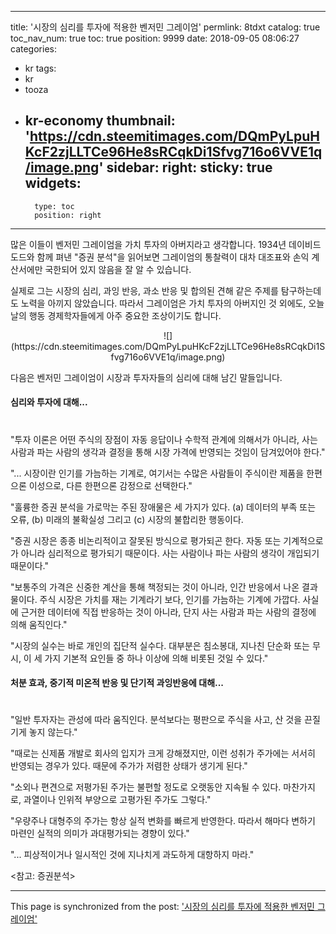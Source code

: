 
---
title: '시장의 심리를 투자에 적용한 벤저민 그레이엄'
permlink: 8tdxt
catalog: true
toc_nav_num: true
toc: true
position: 9999
date: 2018-09-05 08:06:27
categories:
- kr
tags:
- kr
- tooza
- kr-economy
thumbnail: 'https://cdn.steemitimages.com/DQmPyLpuHKcF2zjLLTCe96He8sRCqkDi1Sfvg716o6VVE1q/image.png'
sidebar:
    right:
        sticky: true
widgets:
    -
        type: toc
        position: right
---


많은 이들이 벤저민 그레이엄을 가치 투자의 아버지라고 생각합니다. 1934년 데이비드 도드와 함께 펴낸 "증권 분석"을 읽어보면 그레이엄의 통찰력이 대차 대조표와 손익 계산서에만 국한되어 있지 않음을  잘 알 수 있습니다.  

실제로 그는 시장의 심리, 과잉 반응, 과소 반응 및 합의된 견해 같은 주제를 탐구하는데도 노력을 아끼지 않았습니다. 따라서 그레이엄은 가치 투자의 아버지인 것 외에도, 오늘날의 행동 경제학자들에게 아주 중요한 조상이기도 합니다. 

<center>
![](https://cdn.steemitimages.com/DQmPyLpuHKcF2zjLLTCe96He8sRCqkDi1Sfvg716o6VVE1q/image.png)
</center>

다음은 벤저민 그레이엄이 시장과 투자자들의 심리에 대해 남긴 말들입니다. 

#### 심리와 투자에 대해... 
#
"투자 이론은 어떤 주식의 장점이 자동 응답이나 수학적 관계에 의해서가 아니라, 사는 사람과 파는 사람의 생각과 결정을 통해 시장 가격에 반영되는 것임이 담겨있어야 한다." 

"... 시장이란 인기를 가늠하는 기계로, 여기서는 수많은 사람들이 주식이란 제품을 한편으론 이성으로, 다른 한편으론 감정으로 선택한다." 

"훌륭한 증권 분석을 가로막는 주된 장애물은 세 가지가 있다. (a) 데이터의 부족 또는 오류, (b) 미래의 불확실성 그리고 (c) 시장의 불합리한 행동이다. 

"증권 시장은 종종 비논리적이고 잘못된 방식으로 평가되곤 한다. 자동 또는 기계적으로가 아니라 심리적으로 평가되기 때문이다. 사는 사람이나 파는 사람의 생각이 개입되기 때문이다." 

"보통주의 가격은 신중한 계산을 통해 책정되는 것이 아니라, 인간 반응에서 나온 결과물이다. 주식 시장은 가치를 재는 기계라기 보다, 인기를 가늠하는 기계에 가깝다.  사실에 근거한 데이터에 직접 반응하는 것이 아니라, 단지 사는 사람과 파는 사람의 결정에 의해 움직인다."  

"시장의 실수는 바로 개인의 집단적 실수다. 대부분은 침소봉대, 지나친 단순화 또는 무시, 이 세 가지 기본적 요인들 중 하나 이상에 의해 비롯된 것일 수 있다." 

#### 처분 효과, 중기적 미온적 반응 및  단기적 과잉반응에 대해... 
#
"일반 투자자는 관성에 따라 움직인다. 분석보다는 평판으로 주식을 사고, 산 것을 끈질기게 놓지 않는다." 

"때로는 신제품 개발로 회사의 입지가 크게 강해졌지만, 이런 성취가 주가에는 서서히 반영되는 경우가 있다. 때문에 주가가 저렴한 상태가 생기게 된다." 

"소외나 편견으로 저평가된 주가는 불편할 정도로 오랫동안 지속될 수 있다. 마찬가지로, 과열이나 인위적 부양으로 고평가된 주가도 그렇다." 

"우량주나 대형주의 주가는 항상 실적 변화를 빠르게 반영한다. 따라서 해마다 변하기 마련인 실적의 의미가 과대평가되는 경향이 있다." 

"... 피상적이거나 일시적인 것에 지나치게 과도하게 대항하지 마라."

<참고: 증권분석>

- - -

This page is synchronized from the post: ['시장의 심리를 투자에 적용한 벤저민 그레이엄'](https://steemit.com/@pius.pius/8tdxt)
